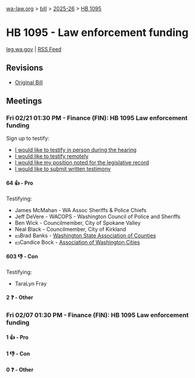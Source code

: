 [wa-law.org](/) > [bill](/bill/) > [2025-26](/bill/2025-26/) > [HB 1095](/bill/2025-26/hb/1095/)

# HB 1095 - Law enforcement funding
[leg.wa.gov](https://app.leg.wa.gov/billsummary?BillNumber=1095&Year=2025&Initiative=false) | [RSS Feed](./rss.xml)

## Revisions
* [Original Bill](1/)

## Meetings
### Fri 02/21 01:30 PM - Finance (FIN): HB 1095 Law enforcement funding
Sign up to testify:
* [I would like to testify in person during the hearing](https://app.leg.wa.gov/csi/Testifier/Add?chamber=House&mId=32819&aId=163951&caId=25942&tId=1)
* [I would like to testify remotely](https://app.leg.wa.gov/csi/Testifier/Add?chamber=House&mId=32819&aId=163951&caId=25942&tId=2)
* [I would like my position noted for the legislative record](https://app.leg.wa.gov/csi/Testifier/Add?chamber=House&mId=32819&aId=163951&caId=25942&tId=3)
* [I would like to submit written testimony](https://app.leg.wa.gov/csi/Testifier/Add?chamber=House&mId=32819&aId=163951&caId=25942&tId=4)

#### 64 👍 - Pro
Testifying:
* James McMahan - WA Assoc Sheriffs & Police Chiefs
* Jeff DeVere - WACOPS - Washington Council of Police and Sheriffs
* Ben Wick - Councilmember, City of Spokane Valley
* Neal Black - Councilmember, City of Kirkland
* 💵Brad Banks - [Washington State Association of Counties](/org/washington_state_association_of_counties/)
* 💵Candice Bock - [Association of Washington Cities](/org/association_of_washington_cities/)

#### 603 👎 - Con
Testifying:
* TaraLyn Fray

#### 2 ❓ - Other

### Fri 02/07 01:30 PM - Finance (FIN): HB 1095 Law enforcement funding
#### 1 👍 - Pro

#### 1 👎 - Con

#### 0 ❓ - Other
